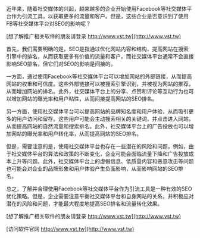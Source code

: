 近年来，随着社交媒体的兴起，越来越多的企业开始使用Facebook等社交媒体平台作为引流工具，以获取更多的流量和客户。但是，这些企业是否意识到了使用FB等社交媒体平台对SEO的影响呢？

[想了解推广相关软件的朋友请登录 http://www.vst.tw](http://www.vst.tw)

首先，我们需要明确的是，SEO是指通过优化网站内容和结构，提高网站在搜索引擎中的排名，从而获取更多有价值的流量和客户。而社交媒体平台通常不会直接影响SEO排名，但它们对SEO的影响是间接的。

一方面，通过使用Facebook等社交媒体平台可以增加网站的外部链接，从而提高网站的权重和可信度。这些外部链接可以被搜索引擎识别，并被视为网站的推荐，从而增加网站的排名。此外，社交媒体平台上的分享、点赞和评论等互动行为也可以增加网站的曝光率和用户粘性，从而间接提高网站的SEO排名。

另一方面，使用社交媒体平台可以提高网站的品牌知名度和用户体验，从而吸引更多的用户访问和留存。这些用户可能会主动搜索相关的关键词，并点击进入网站，从而提高网站的自然流量和搜索排名。此外，社交媒体平台上的广告投放也可以增加网站的曝光率和用户转化率，从而提高网站的SEO排名。

但是，需要注意的是，使用社交媒体平台也存在一些潜在的风险和问题。例如，由于社交媒体平台的算法和政策的不断变化，企业可能会面临流量下降和广告投放成本上升等问题。此外，社交媒体平台上的虚假信息、低质量内容和恶意攻击等问题也可能会对企业的品牌形象和用户体验产生负面影响，从而影响网站的SEO排名。

总之，了解并合理使用Facebook等社交媒体平台作为引流工具是一种有效的SEO优化策略。但是，企业需要注意平衡社交媒体平台和自身网站的关系，并积极应对潜在的风险和问题，才能最大程度地提高SEO排名和流量转化效果。

[想了解推广相关软件的朋友请登录 http://www.vst.tw](http://www.vst.tw)


[访问软件官网 http://www.vst.tw](http://www.vst.tw)
